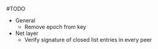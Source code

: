 #TODO

* General
  * Remove epoch from key
* Net layer
  * Verify signature of closed list entries in every peer
